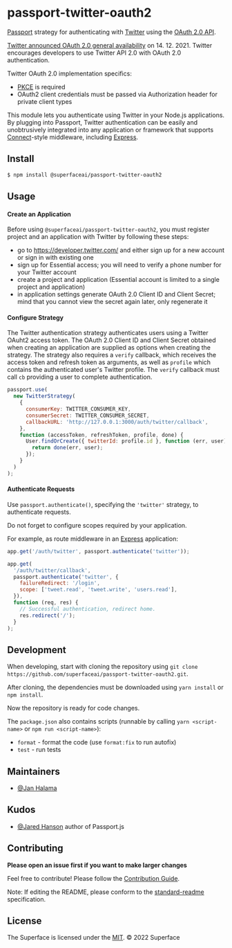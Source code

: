 # passport-twitter-oauth2

[Passport](http://passportjs.org/) strategy for authenticating with [Twitter](http://twitter.com/)
using the [OAuth 2.0 API](https://developer.twitter.com/en/docs/authentication/oauth-2-0).

[Twitter announced OAuth 2.0 general availability](https://twittercommunity.com/t/announcing-oauth-2-0-general-availability/163555) on 14. 12. 2021. Twitter encourages developers to use Twitter API 2.0 with OAuth 2.0 authentication.

Twitter OAuth 2.0 implementation specifics:

- [PKCE](https://datatracker.ietf.org/doc/html/rfc7636) is required
- OAuth2 client credentials must be passed via Authorization header for private client types

This module lets you authenticate using Twitter in your Node.js applications.
By plugging into Passport, Twitter authentication can be easily and
unobtrusively integrated into any application or framework that supports
[Connect](http://www.senchalabs.org/connect/)-style middleware, including
[Express](http://expressjs.com/).

## Install

```bash
$ npm install @superfaceai/passport-twitter-oauth2
```

## Usage

#### Create an Application

Before using `@superfaceai/passport-twitter-oauth2`, you must register project and an application with Twitter by following these steps:

- go to https://developer.twitter.com/ and either sign up for a new account or sign in with existing one
- sign up for Essential access; you will need to verify a phone number for your Twitter account
- create a project and application (Essential account is limited to a single project and application)
- in application settings generate OAuth 2.0 Client ID and Client Secret; mind that you cannot view the secret again later, only regenerate it

#### Configure Strategy

The Twitter authentication strategy authenticates users using a Twitter OAuht2 access token.
The OAuth 2.0 Client ID and Client Secret obtained when creating
an application are supplied as options when creating the strategy. The strategy
also requires a `verify` callback, which receives the access token and
refresh token as arguments, as well as `profile` which contains the
authenticated user's Twitter profile. The `verify` callback must call `cb`
providing a user to complete authentication.

```javascript
passport.use(
  new TwitterStrategy(
    {
      consumerKey: TWITTER_CONSUMER_KEY,
      consumerSecret: TWITTER_CONSUMER_SECRET,
      callbackURL: 'http://127.0.0.1:3000/auth/twitter/callback',
    },
    function (accessToken, refreshToken, profile, done) {
      User.findOrCreate({ twitterId: profile.id }, function (err, user) {
        return done(err, user);
      });
    }
  )
);
```

#### Authenticate Requests

Use `passport.authenticate()`, specifying the `'twitter'` strategy, to
authenticate requests.

Do not forget to configure scopes required by your application.

For example, as route middleware in an [Express](http://expressjs.com/)
application:

```javascript
app.get('/auth/twitter', passport.authenticate('twitter'));

app.get(
  '/auth/twitter/callback',
  passport.authenticate('twitter', {
    failureRedirect: '/login',
    scope: ['tweet.read', 'tweet.write', 'users.read'],
  }),
  function (req, res) {
    // Successful authentication, redirect home.
    res.redirect('/');
  }
);
```

## Development

When developing, start with cloning the repository using `git clone https://github.com/superfaceai/passport-twitter-oauth2.git`.

After cloning, the dependencies must be downloaded using `yarn install` or `npm install`.

Now the repository is ready for code changes.

The `package.json` also contains scripts (runnable by calling `yarn <script-name>` or `npm run <script-name>`):

- `format` - format the code (use `format:fix` to run autofix)
- `test` - run tests

## Maintainers

- [@Jan Halama](https://github.com/janhalama)

## Kudos

- [@Jared Hanson](https://github.com/jaredhanson) author of Passport.js

## Contributing

**Please open an issue first if you want to make larger changes**

Feel free to contribute! Please follow the [Contribution Guide](CONTRIBUTION_GUIDE.md).

Note: If editing the README, please conform to the [standard-readme](https://github.com/RichardLitt/standard-readme) specification.

## License

The Superface is licensed under the [MIT](LICENSE).
© 2022 Superface
